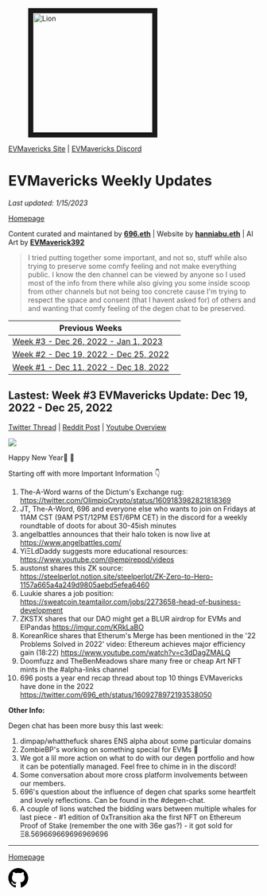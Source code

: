 <meta name="viewport" content="width=device-width,initial-scale=1">
<link rel="stylesheet" href="https://etheralpha.github.io/readme-themes/deep-blue.css">

<a href="https://dao.evmavericks.xyz/" target="_blank">
    <svg height="40" width="40" aria-hidden="true" viewBox="0 0 16 16" version="1.1" width="32" data-view-component="true" class="octicon octicon-mark-github v-align-middle">
      <img src="https://i.imgur.com/yKrAkvq.png" 
alt="Lion" width="240" height="240" border=10" />
</a>

[EVMavericks Site](https://dao.evmavericks.xyz) | [EVMavericks Discord](https://discord.gg/evmavericks)
                                              
                                            
                                              
# EVMavericks Weekly Updates
*Last updated: 1/15/2023*

[Homepage](https://evmavericks-weekly.netlify.app)
 
Content curated and maintaned by **[696.eth](https://twitter.com/696_eth)** | Website by **[hanniabu.eth](https://twitter.com/hanni_abu)** | AI Art by **[EVMaverick392](https://twitter.com/EVMaverick392)**


    
> I tried putting together some important, and not so, stuff while also trying to preserve some comfy feeling and not make everything public. I know the den channel can be viewed by anyone so I used most of the info from there while also giving you some inside scoop from other channels but not being too concrete cause I'm trying to respect the space and consent (that I havent asked for) of others and and wanting that comfy feeling of the degen chat to be preserved.

| Previous Weeks |   |
|--------------|---|
[Week #3 - Dec 26, 2022 - Jan 1, 2023](https://week3--evmavericks.netlify.app)|
[Week #2 - Dec 19, 2022 - Dec 25, 2022](https://week2--evmavericks.netlify.app)|
[Week #1 - Dec 11, 2022 - Dec 18, 2022](https://week1--evmavericks.netlify.app)|


## Lastest: Week #3 EVMavericks Update: Dec 19, 2022 - Dec 25, 2022

[Twitter Thread](https://twitter.com/696_eth/status/1609997942857007104) | [Reddit Post](https://www.reddit.com/r/ethfinance/comments/1014ypw/comment/j2o5ynz/) | [Youtube Overview](https://youtu.be/4YxDoek-rOs)

![](https://i.imgur.com/NUXXzgs.png)

Happy New Year🎄 🦁

Starting off with more Important Information 👇

1. The-A-Word warns of the Dictum's Exchange rug: <https://twitter.com/OlimpioCrypto/status/1609183982821818369>
1. JT, The-A-Word, 696 and everyone else who wants to join on Fridays at 11AM CST (9AM PST/12PM EST/6PM CET) in the discord for a weekly roundtable of doots for about 30-45ish minutes
1. angelbattles announces that their halo token is now live at <https://www.angelbattles.com/>
1. YiΞLdDaddy suggests more educational resources: <https://www.youtube.com/@empirepod/videos>
1. austonst shares this ZK source: <https://steelperlot.notion.site/steelperlot/ZK-Zero-to-Hero-1157a665a4a249d9805aebd5efea6460>
1. Luukie shares a job position: <https://sweatcoin.teamtailor.com/jobs/2273658-head-of-business-development>
1. ZKSTX shares that our DAO might get a BLUR airdrop for EVMs and EIPandas <https://imgur.com/KRkLaBO>
1. KoreanRice shares that Etherum's Merge has been mentioned in the '22 Problems Solved in 2022' video: Ethereum achieves major efficiency gain (18:22) <https://www.youtube.com/watch?v=c3dDagZMALQ>
1. Doomfuzz and TheBenMeadows share many free or cheap Art NFT mints in the #alpha-links channel
1. 696 posts a year end recap thread about top 10 things EVMavericks have done in the 2022 <https://twitter.com/696_eth/status/1609278972193538050>

**Other Info:**

Degen chat has been more busy this last week:

1. dimpap/whatthefuck shares ENS alpha about some particular domains
1. ZombieBP's working on something special for EVMs 👀
1. We got a lil more action on what to do with our degen portfolio and how it can be potentially managed. Feel free to chime in in the discord!
1. Some conversation about more cross platform involvements between our members.
1. 696's question about the influence of degen chat sparks some heartfelt and lovely reflections. Can be found in the #degen-chat.
1. A couple of lions watched the bidding wars between multiple whales for last piece - #1 edition of 0xTransition aka the first NFT on Ethereum Proof of Stake (remember the one with 36e gas?) - it got sold for Ξ8.569669669696969696

---
                                              
[Homepage](https://evmavericks-weekly.netlify.app)

    
<a id="github-link" href="https://github.com/etheralpha/evm-updates/" target="_blank">
  <svg height="40" width="40" aria-hidden="true" viewBox="0 0 16 16" version="1.1" width="32" data-view-component="true" class="octicon octicon-mark-github v-align-middle">
      <path fill-rule="evenodd" d="M8 0C3.58 0 0 3.58 0 8c0 3.54 2.29 6.53 5.47 7.59.4.07.55-.17.55-.38 0-.19-.01-.82-.01-1.49-2.01.37-2.53-.49-2.69-.94-.09-.23-.48-.94-.82-1.13-.28-.15-.68-.52-.01-.53.63-.01 1.08.58 1.23.82.72 1.21 1.87.87 2.33.66.07-.52.28-.87.51-1.07-1.78-.2-3.64-.89-3.64-3.95 0-.87.31-1.59.82-2.15-.08-.2-.36-1.02.08-2.12 0 0 .67-.21 2.2.82.64-.18 1.32-.27 2-.27.68 0 1.36.09 2 .27 1.53-1.04 2.2-.82 2.2-.82.44 1.1.16 1.92.08 2.12.51.56.82 1.27.82 2.15 0 3.07-1.87 3.75-3.65 3.95.29.25.54.73.54 1.48 0 1.07-.01 1.93-.01 2.2 0 .21.15.46.55.38A8.013 8.013 0 0016 8c0-4.42-3.58-8-8-8z"></path>
  </svg>
</a>
